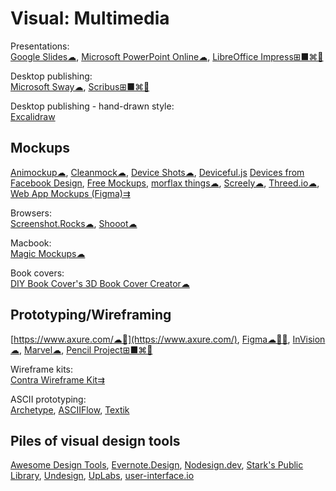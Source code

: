 # Visual: Multimedia

Presentations:  
[Google Slides☁](https://slides.google.com),
[Microsoft PowerPoint Online☁](https://office.live.com/start/PowerPoint.aspx),
[LibreOffice Impress⊞■⌘🐧](https://www.libreoffice.org/)

Desktop publishing:  
[Microsoft Sway☁](https://sway.office.com),
[Scribus⊞■⌘🐧](https://www.scribus.net/)

Desktop publishing - hand-drawn style:  
[Excalidraw](https://excalidraw.com/)

## Mockups

[Animockup☁](https://animockup.com/),
[Cleanmock☁](https://cleanmock.com/),
[Device Shots☁](https://deviceshots.com/),
[Deviceful.js](https://deviceful.app/)
[Devices from Facebook Design](https://design.facebook.com/toolsandresources/devices),
[Free Mockups](https://www.ls.graphics/free-mockups),
[morflax things☁](https://things.morflax.com/),
[Screely☁](https://www.screely.com/),
[Threed.io☁](https://threed.io/),
[Web App Mockups (Figma)⇉](https://www.figma.com/community/file/945035983482109746)

Browsers:  
[Screenshot.Rocks☁](https://screenshot.rocks/),
[Shooot☁](https://shooot.bourhaouta.com/)

Macbook:  
[Magic Mockups☁](https://magicmockups.com/)

Book covers:  
[DIY Book Cover's 3D Book Cover Creator☁](https://diybookcovers.com/3Dmockups/)

## Prototyping/Wireframing

[https://www.axure.com/☁🍎](https://www.axure.com/),
[Figma☁🍎🤖](https://www.figma.com/),
[InVision☁](https://www.invisionapp.com/),
[Marvel☁](https://marvelapp.com/),
[Pencil Project⊞■⌘🐧](https://pencil.evolus.vn/)

Wireframe kits:  
[Contra Wireframe Kit⇉](https://contrauikit.com/)

ASCII prototyping:  
[Archetype](https://fatiherikli.github.io/archetype/),
[ASCIIFlow](https://asciiflow.com/#/),
[Textik](https://textik.com/#a4ec12a68785f25f=)

## Piles of visual design tools

[Awesome Design Tools](https://github.com/goabstract/Awesome-Design-Tools),
[Evernote.Design](https://www.evernote.design/),
[Nodesign.dev](https://nodesign.dev/),
[Stark's Public Library](https://www.getstark.co/library/),
[Undesign](https://undesign.learn.uno/),
[UpLabs](https://www.uplabs.com/),
[user-interface.io](https://user-interface.io/how-to-design-almost-any-ui-element/)
